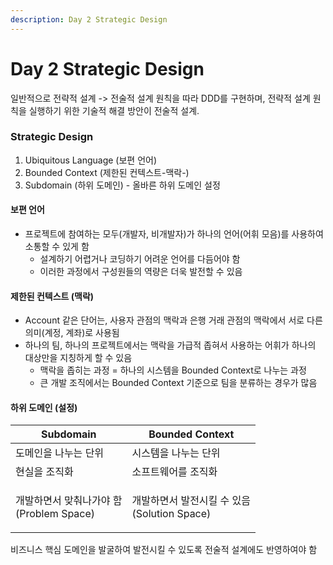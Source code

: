 ```yaml
---
description: Day 2 Strategic Design
---
```


# Day 2 Strategic Design

일반적으로 전략적 설계 -> 전술적 설계 원칙을 따라 DDD를 구현하며, 전략적 설계 원칙을 실행하기 위한 기술적 해결 방안이 전술적 설계.

### Strategic Design

1. Ubiquitous Language (보편 언어)
2. Bounded Context (제한된 컨텍스트-맥락-)
3. Subdomain (하위 도메인) - 올바른 하위 도메인 설정

#### 보편 언어

* 프로젝트에 참여하는 모두(개발자, 비개발자)가 하나의 언어(어휘 모음)를 사용하여 소통할 수 있게 함
  * 설계하기 어렵거나 코딩하기 어려운 언어를 다듬어야 함
  * 이러한 과정에서 구성원들의 역량은 더욱 발전할 수 있음

#### 제한된 컨텍스트 (맥락)

* Account 같은 단어는, 사용자 관점의 맥락과 은행 거래 관점의 맥락에서 서로 다른 의미(계정, 계좌)로 사용됨
* 하나의 팀, 하나의 프로젝트에서는 맥락을 가급적 좁혀서 사용하는 어휘가 하나의 대상만을 지칭하게 할 수 있음
  * 맥락을 좁히는 과정 = 하나의 시스템을 Bounded Context로 나누는 과정
  * 큰 개발 조직에서는 Bounded Context 기준으로 팀을 분류하는 경우가 많음

#### 하위 도메인 (설정)

| Subdomain                               | Bounded Context                            |
| --------------------------------------- | ------------------------------------------ |
| 도메인을 나누는 단위                             | 시스템을 나누는 단위                                |
| 현실을 조직화                                 | 소프트웨어를 조직화                                 |
| <p>개발하면서 맞춰나가야 함<br>(Problem Space)</p> | <p>개발하면서 발전시킬 수 있음<br>(Solution Space)</p> |

비즈니스 핵심 도메인을 발굴하여 발전시킬 수 있도록 전술적 설계에도 반영하여야 함
